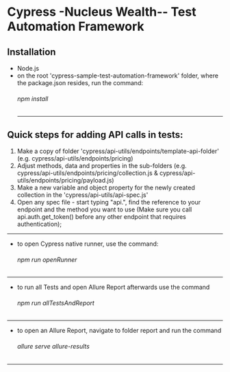 # Cypress -Nucleus Wealth-- Test Automation Framework

## Installation
- Node.js
- on the root 'cypress-sample-test-automation-framework' folder, where the package.json resides, run the command:
  ###### npm install
  _______________________________________________
 ## Quick steps for adding API calls in tests:
 1. Make a copy of folder 'cypress/api-utils/endpoints/template-api-folder'
      (e.g. cypress/api-utils/endpoints/pricing)
 2. Adjust methods, data and properties in the sub-folders
      (e.g. cypress/api-utils/endpoints/pricing/collection.js &
            cypress/api-utils/endpoints/pricing/payload.js)
3. Make a new variable and object property for the newly created collection in the 'cypress/api-utils/api-spec.js'
4. Open any spec file - start typing "api.", find the reference to your endpoint and the method you want to use
(Make sure you call api.auth.get_token() before any other endpoint that requires authentication);
 _______________________________________________

- to open Cypress native runner, use the command:
  ###### npm run openRunner
 _______________________________________________

- to run all Tests and open Allure Report afterwards use the command
  ###### npm run allTestsAndReport
 _______________________________________________

- to open an Allure Report, navigate to folder report and run the command
  ###### allure serve allure-results
 _______________________________________________



